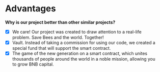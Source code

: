 # Advantages

**Why is our project better than other similar projects?** 

* [x] We care! Our project was created to draw attention to a real-life problem. Save Bees and the world. Together!
* [x] Vault. Instead of taking a commission for using our code, we created a special fund that will support the smart contract.
* [x] The game of the new generation on a smart contract, which unites thousands of people around the world in a noble mission, allowing you to grow BNB capital.

